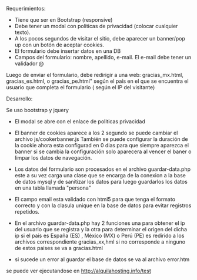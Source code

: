 Requerimientos:

- Tiene que ser en Bootstrap (responsive)
- Debe tener un modal con politicas de privacidad (colocar cualquier texto).
- A los pocos segundos de visitar el sitio, debe aparecer un banner/pop up con un botón de aceptar cookies.
- El formulario debe insertar datos en una DB
- Campos del formulario: nombre, apellido, e-mail. El e-mail debe tener un validador @
 
Luego de enviar el formulario, debe redirigir a una web: gracias_mx.html, gracias_es.html, o gracias_pe.html" según el país en el que se encuentra el usuario que completa el formulario ( según el IP del visitante)

Desarrollo: 

Se uso bootstrap y jquery 

- El modal se abre con el enlace de politicas privacidad

- El banner de cookies aparece a los 2 segundo se puede cambiar el archivo js/cookerbanner.js
    También se puede configurar la duración de la cookie 
    ahora esta configurad en 0 dias para que siempre aparezca el banner
    si se cambia la configuración solo aparecera al vencer el baner o limpar los datos de navegación.

- Los datos del formulario son procesados en el archivo guardar-data.php este a su vez carga una clase que se encarga de la conexion a la base de datos mysql y de sanitizar los datos para luego guardarlos los datos en una tabla llamada "persona" 

- El campo email esta validado con html5 para que tenga el formato correcto y con la clasula unique en la base de datos para evitar registros repetidos.

- En el archivo guardar-data.php hay 2 funciones una para obtener el ip del usuario que se registra y la otra para determinar el origen del dicha ip si el pais es España (ES) , México (MX) o Perú (PE) es redirido a los archivos correspondiente gracias_xx,hml si no corresponde a ninguno de estos paises se va a gracias.html

- si sucede un error al guardar el base de datos se va al archivo error.htm

se puede ver ejecutandose en http://alquilahosting.info/test